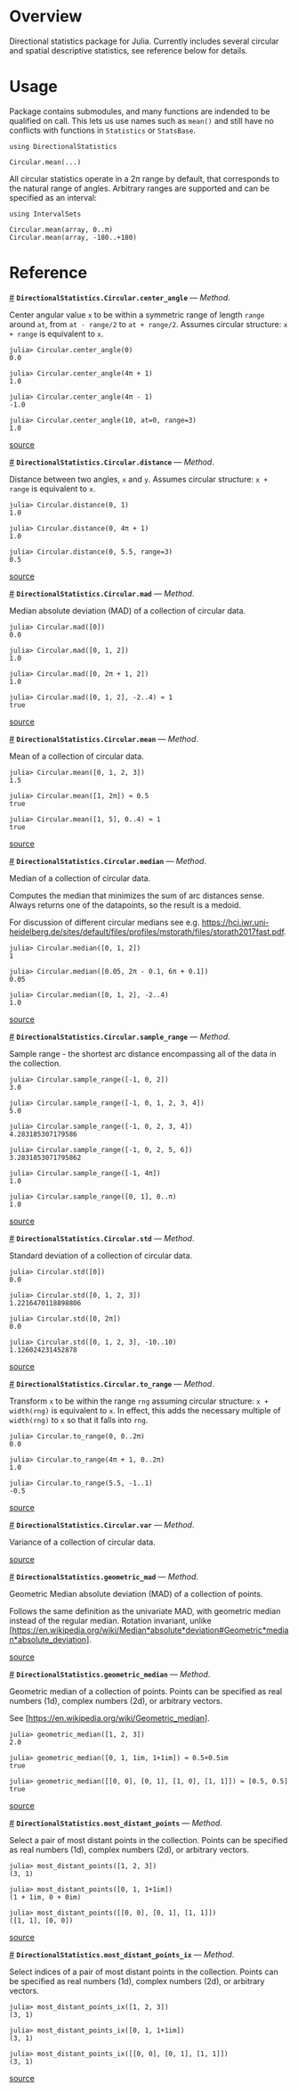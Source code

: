 
<a id='Overview'></a>

<a id='Overview-1'></a>

# Overview


Directional statistics package for Julia. Currently includes several circular and spatial descriptive statistics, see reference below for details.


<a id='Usage'></a>

<a id='Usage-1'></a>

# Usage


Package contains submodules, and many functions are indended to be qualified on call. This lets us use names such as `mean()` and still have no conflicts with functions in `Statistics` or `StatsBase`.


```
using DirectionalStatistics

Circular.mean(...)
```


All circular statistics operate in a 2π range by default, that corresponds to the natural range of angles. Arbitrary ranges are supported and can be specified as an interval:


```
using IntervalSets

Circular.mean(array, 0..π)
Circular.mean(array, -180..+180)
```


<a id='Reference'></a>

<a id='Reference-1'></a>

# Reference

<a id='DirectionalStatistics.Circular.center_angle-Tuple{Any}' href='#DirectionalStatistics.Circular.center_angle-Tuple{Any}'>#</a>
**`DirectionalStatistics.Circular.center_angle`** &mdash; *Method*.



Center angular value `x` to be within a symmetric range of length `range` around `at`, from `at - range/2` to `at + range/2`. Assumes circular structure: `x + range` is equivalent to `x`.

```julia-repl
julia> Circular.center_angle(0)
0.0

julia> Circular.center_angle(4π + 1)
1.0

julia> Circular.center_angle(4π - 1)
-1.0

julia> Circular.center_angle(10, at=0, range=3)
1.0
```


<a target='_blank' href='https://github.com/aplavin/DirectionalStatistics.jl/blob/44bf8c46dc1fc18d6853502900232c4dd03abdc6/src/circular_stats.jl#L7-L23' class='documenter-source'>source</a><br>

<a id='DirectionalStatistics.Circular.distance-Tuple{Any, Any}' href='#DirectionalStatistics.Circular.distance-Tuple{Any, Any}'>#</a>
**`DirectionalStatistics.Circular.distance`** &mdash; *Method*.



Distance between two angles, `x` and `y`. Assumes circular structure: `x + range` is equivalent to `x`.

```julia-repl
julia> Circular.distance(0, 1)
1.0

julia> Circular.distance(0, 4π + 1)
1.0

julia> Circular.distance(0, 5.5, range=3)
0.5
```


<a target='_blank' href='https://github.com/aplavin/DirectionalStatistics.jl/blob/44bf8c46dc1fc18d6853502900232c4dd03abdc6/src/circular_stats.jl#L40-L53' class='documenter-source'>source</a><br>

<a id='DirectionalStatistics.Circular.mad-Tuple{Any}' href='#DirectionalStatistics.Circular.mad-Tuple{Any}'>#</a>
**`DirectionalStatistics.Circular.mad`** &mdash; *Method*.



Median absolute deviation (MAD) of a collection of circular data.

```julia-repl
julia> Circular.mad([0])
0.0

julia> Circular.mad([0, 1, 2])
1.0

julia> Circular.mad([0, 2π + 1, 2])
1.0

julia> Circular.mad([0, 1, 2], -2..4) ≈ 1
true
```


<a target='_blank' href='https://github.com/aplavin/DirectionalStatistics.jl/blob/44bf8c46dc1fc18d6853502900232c4dd03abdc6/src/circular_stats.jl#L153-L169' class='documenter-source'>source</a><br>

<a id='DirectionalStatistics.Circular.mean-Tuple{Any}' href='#DirectionalStatistics.Circular.mean-Tuple{Any}'>#</a>
**`DirectionalStatistics.Circular.mean`** &mdash; *Method*.



Mean of a collection of circular data.

```julia-repl
julia> Circular.mean([0, 1, 2, 3])
1.5

julia> Circular.mean([1, 2π]) ≈ 0.5
true

julia> Circular.mean([1, 5], 0..4) ≈ 1
true
```


<a target='_blank' href='https://github.com/aplavin/DirectionalStatistics.jl/blob/44bf8c46dc1fc18d6853502900232c4dd03abdc6/src/circular_stats.jl#L63-L76' class='documenter-source'>source</a><br>

<a id='DirectionalStatistics.Circular.median-Tuple{Any}' href='#DirectionalStatistics.Circular.median-Tuple{Any}'>#</a>
**`DirectionalStatistics.Circular.median`** &mdash; *Method*.



Median of a collection of circular data.

Computes the median that minimizes the sum of arc distances sense. Always returns one of the datapoints, so the result is a medoid.

For discussion of different circular medians see e.g. https://hci.iwr.uni-heidelberg.de/sites/default/files/profiles/mstorath/files/storath2017fast.pdf.

```julia-repl
julia> Circular.median([0, 1, 2])
1

julia> Circular.median([0.05, 2π - 0.1, 6π + 0.1])
0.05

julia> Circular.median([0, 1, 2], -2..4)
1.0
```


<a target='_blank' href='https://github.com/aplavin/DirectionalStatistics.jl/blob/44bf8c46dc1fc18d6853502900232c4dd03abdc6/src/circular_stats.jl#L102-L119' class='documenter-source'>source</a><br>

<a id='DirectionalStatistics.Circular.sample_range-Tuple{Any}' href='#DirectionalStatistics.Circular.sample_range-Tuple{Any}'>#</a>
**`DirectionalStatistics.Circular.sample_range`** &mdash; *Method*.



Sample range - the shortest arc distance encompassing all of the data in the collection.

```julia-repl
julia> Circular.sample_range([-1, 0, 2])
3.0

julia> Circular.sample_range([-1, 0, 1, 2, 3, 4])
5.0

julia> Circular.sample_range([-1, 0, 2, 3, 4])
4.283185307179586

julia> Circular.sample_range([-1, 0, 2, 5, 6])
3.2831853071795862

julia> Circular.sample_range([-1, 4π])
1.0

julia> Circular.sample_range([0, 1], 0..π)
1.0
```


<a target='_blank' href='https://github.com/aplavin/DirectionalStatistics.jl/blob/44bf8c46dc1fc18d6853502900232c4dd03abdc6/src/circular_stats.jl#L122-L144' class='documenter-source'>source</a><br>

<a id='DirectionalStatistics.Circular.std-Tuple{Any}' href='#DirectionalStatistics.Circular.std-Tuple{Any}'>#</a>
**`DirectionalStatistics.Circular.std`** &mdash; *Method*.



Standard deviation of a collection of circular data.

```julia-repl
julia> Circular.std([0])
0.0

julia> Circular.std([0, 1, 2, 3])
1.2216470118898806

julia> Circular.std([0, 2π])
0.0

julia> Circular.std([0, 1, 2, 3], -10..10)
1.126024231452878
```


<a target='_blank' href='https://github.com/aplavin/DirectionalStatistics.jl/blob/44bf8c46dc1fc18d6853502900232c4dd03abdc6/src/circular_stats.jl#L82-L98' class='documenter-source'>source</a><br>

<a id='DirectionalStatistics.Circular.to_range-Tuple{Any, Interval}' href='#DirectionalStatistics.Circular.to_range-Tuple{Any, Interval}'>#</a>
**`DirectionalStatistics.Circular.to_range`** &mdash; *Method*.



Transform `x` to be within the range `rng` assuming circular structure: `x + width(rng)` is equivalent to `x`. In effect, this adds the necessary multiple of `width(rng)` to `x` so that it falls into `rng`.

```julia-repl
julia> Circular.to_range(0, 0..2π)
0.0

julia> Circular.to_range(4π + 1, 0..2π)
1.0

julia> Circular.to_range(5.5, -1..1)
-0.5
```


<a target='_blank' href='https://github.com/aplavin/DirectionalStatistics.jl/blob/44bf8c46dc1fc18d6853502900232c4dd03abdc6/src/circular_stats.jl#L25-L38' class='documenter-source'>source</a><br>

<a id='DirectionalStatistics.Circular.var-Tuple{Any}' href='#DirectionalStatistics.Circular.var-Tuple{Any}'>#</a>
**`DirectionalStatistics.Circular.var`** &mdash; *Method*.



Variance of a collection of circular data. 


<a target='_blank' href='https://github.com/aplavin/DirectionalStatistics.jl/blob/44bf8c46dc1fc18d6853502900232c4dd03abdc6/src/circular_stats.jl#L79' class='documenter-source'>source</a><br>

<a id='DirectionalStatistics.geometric_mad-Tuple{AbstractVector{<:Complex}}' href='#DirectionalStatistics.geometric_mad-Tuple{AbstractVector{<:Complex}}'>#</a>
**`DirectionalStatistics.geometric_mad`** &mdash; *Method*.



Geometric Median absolute deviation (MAD) of a collection of points.

Follows the same definition as the univariate MAD, with geometric median instead of the regular median. Rotation invariant, unlike [https://en.wikipedia.org/wiki/Median*absolute*deviation#Geometric*median*absolute_deviation].


<a target='_blank' href='https://github.com/aplavin/DirectionalStatistics.jl/blob/44bf8c46dc1fc18d6853502900232c4dd03abdc6/src/geometric_median.jl#L87-L91' class='documenter-source'>source</a><br>

<a id='DirectionalStatistics.geometric_median-Tuple{AbstractVector}' href='#DirectionalStatistics.geometric_median-Tuple{AbstractVector}'>#</a>
**`DirectionalStatistics.geometric_median`** &mdash; *Method*.



Geometric median of a collection of points. Points can be specified as real numbers (1d), complex numbers (2d), or arbitrary vectors.

See [https://en.wikipedia.org/wiki/Geometric_median].

```julia-repl
julia> geometric_median([1, 2, 3])
2.0

julia> geometric_median([0, 1, 1im, 1+1im]) ≈ 0.5+0.5im
true

julia> geometric_median([[0, 0], [0, 1], [1, 0], [1, 1]]) ≈ [0.5, 0.5]
true
```


<a target='_blank' href='https://github.com/aplavin/DirectionalStatistics.jl/blob/44bf8c46dc1fc18d6853502900232c4dd03abdc6/src/geometric_median.jl#L69-L84' class='documenter-source'>source</a><br>

<a id='DirectionalStatistics.most_distant_points-Tuple{Vector}' href='#DirectionalStatistics.most_distant_points-Tuple{Vector}'>#</a>
**`DirectionalStatistics.most_distant_points`** &mdash; *Method*.



Select a pair of most distant points in the collection. Points can be specified as real numbers (1d), complex numbers (2d), or arbitrary vectors.

```julia-repl
julia> most_distant_points([1, 2, 3])
(3, 1)

julia> most_distant_points([0, 1, 1+1im])
(1 + 1im, 0 + 0im)

julia> most_distant_points([[0, 0], [0, 1], [1, 1]])
([1, 1], [0, 0])
```


<a target='_blank' href='https://github.com/aplavin/DirectionalStatistics.jl/blob/44bf8c46dc1fc18d6853502900232c4dd03abdc6/src/DirectionalStatistics.jl#L15-L28' class='documenter-source'>source</a><br>

<a id='DirectionalStatistics.most_distant_points_ix-Tuple{Vector}' href='#DirectionalStatistics.most_distant_points_ix-Tuple{Vector}'>#</a>
**`DirectionalStatistics.most_distant_points_ix`** &mdash; *Method*.



Select indices of a pair of most distant points in the collection. Points can be specified as real numbers (1d), complex numbers (2d), or arbitrary vectors.

```julia-repl
julia> most_distant_points_ix([1, 2, 3])
(3, 1)

julia> most_distant_points_ix([0, 1, 1+1im])
(3, 1)

julia> most_distant_points_ix([[0, 0], [0, 1], [1, 1]])
(3, 1)
```


<a target='_blank' href='https://github.com/aplavin/DirectionalStatistics.jl/blob/44bf8c46dc1fc18d6853502900232c4dd03abdc6/src/DirectionalStatistics.jl#L30-L43' class='documenter-source'>source</a><br>

